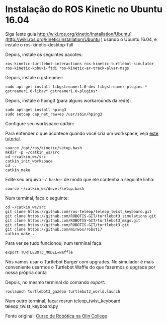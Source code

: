 # Instalação do ROS Kinetic no Ubuntu 16.04

Siga [este guia http://wiki.ros.org/kinetic/Installation/Ubuntu](http://wiki.ros.org/kinetic/Installation/Ubuntu
) usando o Ubuntu 16.04, e instale o ros-kinetic-desktop-full

Depois, instale os seguintes pacotes:


    ros-kinetic-turtlebot-interactions ros-kinetic-turtlebot-simulator ros-kinetic-kobuki-ftdi ros-kinetic-ar-track-alvar-msgs

Depois, instale o gstreamer:

    sudo apt-get install libgstreamer1.0-dev libgstreamer-plugins-* gstreamer1.0-libav* gstreamer1.0-plugins*


Depois, instale o hping3 (para alguns workarounds da rede):


    sudo apt-get install hping3
    sudo setcap cap_net_raw+ep /usr/sbin/hping3

Configure seu workspace *catkin*:

Para entender o que acontece quando você cria um workspace, veja [este tutorial](http://wiki.ros.org/catkin/Tutorials/create_a_workspace).


    source /opt/ros/kinetic/setup.bash
    mkdir -p ~/catkin_ws/src
    cd ~/catkin_ws/src
    catkin_init_workspace
    cd ..
    catkin_make

Edite seu arquivo `~/.bashrc` de modo que ele contenha a seguinte linha:

    source ~/catkin_ws/devel/setup.bash

Num terminal, faça o seguinte:

    cd ~/catkin_ws/src
    git clone https://github.com/ros-teleop/teleop_twist_keyboard.git
    git clone https://github.com/ROBOTIS-GIT/turtlebot3_simulations.git
    git clone https://github.com/ROBOTIS-GIT/turtlebot3_msgs.git
    git clone https://github.com/ROBOTIS-GIT/turtlebot3.git
    git clone https://github.com/mirwox/robot17    
    catkin_make .    


Para ver se tudo funcionou, num terminal faça:

    export TURTLEBOT3_MODEL=waffle

Nós vamos usar o Turtlebot Burger com upgrades. No simulador é mais conveniente usarmos o Turtlebot Waffle do que fazermos o upgrade por nossa própria conta

Depois, no mesmo terminal do comando *export*:

    roslaunch turtlebot3_gazebo turtlebot3_world.launch

Num outro terminal, faça:
    rosrun teleop_twist_keyboard teleop_twist_keyboard.py


Fonte original: [Curso de Robótica na Olin College](https://sites.google.com/site/comprobo17/how-to/setting-up-your-environment)
